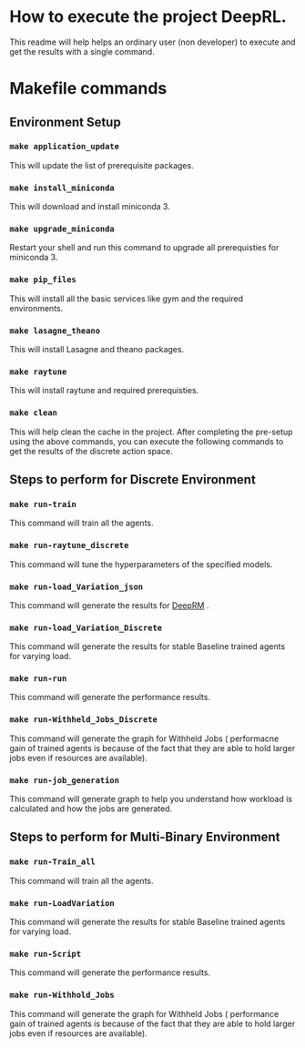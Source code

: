 # How to execute the project DeepRL.

This readme will help helps an ordinary user (non developer) to execute and get the results with a single command.

# Makefile commands

## Environment Setup 

### `make application_update`

This will update the list of prerequisite packages.

### `make install_miniconda`

This will download and install miniconda 3.

### `make upgrade_miniconda`

Restart your shell and run this command to upgrade all prerequisties for miniconda 3.

### `make pip_files`

This will install all the basic services like gym and the required environments.

### `make lasagne_theano`

This will install Lasagne and theano packages.

### `make raytune`

This will install raytune and required prerequisties.

### `make clean`

This will help clean the cache in the project.
After completing the pre-setup using the above commands, you can execute the following commands to get the results of the discrete action space.


## Steps to perform for Discrete Environment
### `make run-train`

This command will train all the agents.

### `make run-raytune_discrete`

This command will tune the hyperparameters of the specified models.

### `make run-load_Variation_json`

This command will generate the results for [DeepRM](https://people.csail.mit.edu/alizadeh/papers/deeprm-hotnets16.pdf) .

### `make run-load_Variation_Discrete`

This command will generate the results for stable Baseline trained agents for varying load.

### `make run-run`

This command will generate the performance results.

### `make run-Withheld_Jobs_Discrete`

This command will generate the graph for Withheld Jobs ( performacne gain of trained agents is because of the fact that they are able to hold larger jobs even if resources are available).

### `make run-job_generation`

This command will generate graph to help you understand how workload is calculated and how the jobs are generated.


## Steps to perform for Multi-Binary Environment
### `make run-Train_all`

This command will train all the agents.

### `make run-LoadVariation`

This command will generate the results for stable Baseline trained agents for varying load.

### `make run-Script`

This command will generate the performance results.

### `make run-Withhold_Jobs`

This command will generate the graph for Withheld Jobs ( performance gain of trained agents is because of the fact that they are able to hold larger jobs even if resources are available).
